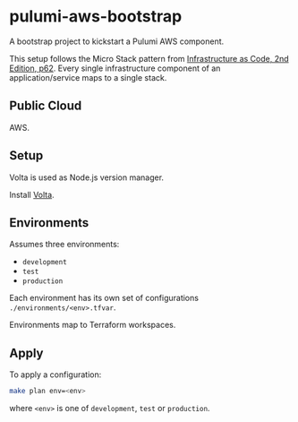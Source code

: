 # pulumi-aws-bootstrap

A bootstrap project to kickstart a Pulumi AWS component.

This setup follows the Micro Stack pattern from [Infrastructure as Code, 2nd Edition, p62](https://www.oreilly.com/library/view/infrastructure-as-code/9781098114664/). Every single infrastructure component of an application/service maps to a single stack.

## Public Cloud

AWS.

## Setup

Volta is used as Node.js version manager.

Install [Volta](https://docs.volta.sh/guide/getting-started).

## Environments

Assumes three environments:

- `development`
- `test`
- `production`

Each environment has its own set of configurations `./environments/<env>.tfvar`.

Environments map to Terraform workspaces.

## Apply

To apply a configuration:

```bash
make plan env=<env>
```

where `<env>` is one of `development`, `test` or `production`.
